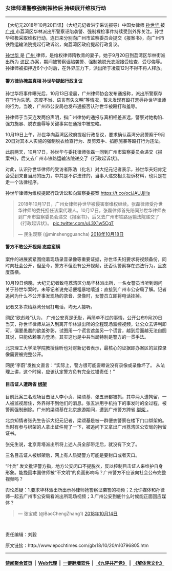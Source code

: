 ### 女律师遭警察强制裸检后 持续展开维权行动
------------------------

<p>
 【大纪元2018年10月20日讯】（大纪元记者洪宁采访报导）中国女律师
 <a href="http://www.epochtimes.com/gb/tag/%E5%AD%99%E4%B8%96%E5%8D%8E.html">
  孙世华
 </a>
 被
 <a href="http://www.epochtimes.com/gb/tag/%E5%B9%BF%E5%B7%9E.html">
  广州
 </a>
 市荔湾区华林派出所警察诬陷袭警、强制裸检事件持续受到外界关注。孙世华积极采取维权行动，连日来分别向广州市监察委员会提交《报案书》，向广州市铁路运输法院提起行政诉讼，向荔湾区政府提起行政复议。
</p>
<p>
 <a href="http://www.epochtimes.com/gb/tag/%E5%AD%99%E4%B8%96%E5%8D%8E.html">
  孙世华
 </a>
 是
 <a href="http://www.epochtimes.com/gb/tag/%E5%B9%BF%E5%B7%9E.html">
  广州
 </a>
 律师，是维权律师隋牧青的妻子。她于9月20日到荔湾区华林街派出所为
 <a href="http://www.epochtimes.com/gb/tag/%E8%AE%BF%E6%B0%91.html">
  访民
 </a>
 办案，期间被警察诬陷袭警、强制她脱光衣服接受检查，受尽侮辱。孙律师被扣押近6个小时后，在外界压力下，派出所于凌晨12时不得不将人释放。
</p>
<h4>
 警方律协掩盖真相 孙世华提起行政复议
</h4>
<p>
 孙世华将事件曝光后，10月13日凌晨，广州律师协会发布通报称，派出所警察存在“行为失范、态度不当、语言有失文明”等情况，暂未发现有殴打羞辱孙世华律师的行为。当晚，广州市公安局也发布通报否认孙世华被殴打和羞辱。
</p>
<p>
 孙律师于当天连发两份声明，指广州律协的通报与真相相差甚远，警察对她构陷、强力施暴、脱衣羞辱等关键事实在通报中被忽略。
</p>
<p>
 10月19日上午，孙世华向荔湾区政府提起行政复议，要求确认荔湾分局警察于9月20日对其本人实施的强制脱衣检查行为、反剪双手、掐脖施暴等殴打行为违法。
</p>
<p>
 此前两天，10月17日，孙世华与委托律师张磊一同到广州市监察委员会递交《报案书》，后又去广州市铁路运输法院递交了《行政起诉状》。
</p>
<p>
 对此，认识孙世华律师的受访者陈浩（化名）对大纪元记者表示，孙世华夫妇肯定会受到来自当局的压力，中共是不讲法律的，当事人递交相关投诉材料，也只是在走一个法律程序。
</p>
<p>
 孙世华律师为维权提起行政诉讼和向监察委报案
 <a href="https://t.co/ocjJAUJjHs">
  https://t.co/ocjJAUJjHs
 </a>
</p>
<blockquote class="twitter-tweet" data-lang="zh-tw">
 <p dir="ltr" lang="zh">
  2018年10月17日，广州女律师孙世华被侵害案维权继续。张磊律师受孙世华律师的委托担任该案代理人。10月17日，张磊律师首先陪同孙世华律师去到广州市监察委员会递交《报案书》，后又去广州市铁路运输法院递交了《行政起诉状》。
  <a href="https://t.co/uL3X1w5CgT">
   pic.twitter.com/uL3X1w5CgT
  </a>
 </p>
 <p>
  — 民生观察 (@minshengguancha)
  <a href="https://twitter.com/minshengguancha/status/1052733152546840576?ref_src=twsrc%5Etfw">
   2018年10月18日
  </a>
 </p>
</blockquote>
<p>
 <h4>
  <strong>
   警方不敢公开视频 态度蛮横
  </strong>
 </h4>
 <p>
  案件的进展紧紧围绕着现场录音录像等重要证据，孙世华夫妇要求将视频备份，同时向社会公开，但至今，警方不但没有公开视频，还否认警察存在违法行为，且态度蛮横。
 </p>
 <p>
  <strong>
  </strong>
  10月19日傍晚，大纪元记者致电荔湾区分局华林派出所，一名女警员当听到询问关于孙世华案时，未等记者说完话便粗暴地嚷道：直接到广州市公安局了解。记者追问为什么不公开事发现场的录音、录像时，女警员立即将电话挂掉。
 </p>
 <p>
  记者又多次给荔湾分局打电话，均无人接听。
 </p>
 <p>
  <span class="FullNameGroup">
   网民“欧彪峰”认为，
  </span>
  广州公安真是无耻，再简单不过的事情，公开公布9月20日当天，孙世华律师从进入到离开华林派出所的全程现场监控视频，让公众去评判即可，偏要愚蠢的欲盖弥彰，试图用一个谎言遮盖另一个谎言，越到后面越无法自圆其说，只能依赖暴力登场。其实这也是中共当局特别是警方的一贯手法。
 </p>
 <p>
  北京理工大学法学院教授徐昕也对财新记者表示，最核心的证据即办案区的监控录像需要被完整公开。
 </p>
 <p>
  网民“李蔚”发推文直言：“实际上，警方很可能耍赖说没有录像或录像坏了。 从法理上讲，这个时候，应该认定警方负有完全过错责任！”
 </p>
 <h4 class="stream-item-header">
  目击证人遭跨省
  <a href="http://www.epochtimes.com/gb/tag/%E7%BB%91%E6%9E%B6.html">
   绑架
  </a>
 </h4>
 <p>
  目前此案三名现场目击证人李小贞、梁颂基、张五洲都被抓，其中两人遭拘留，一人被监视居住，外界得不到他们的消息。张五洲用手机拍下的事发时的全过程，被警察强制删除。广州的梁颂基在北京旅游期间，遭到广州警方跨省
  <a href="http://www.epochtimes.com/gb/tag/%E7%BB%91%E6%9E%B6.html">
   绑架
  </a>
  。
 </p>
 <p>
  北京知情者张先生告诉大纪元记者，梁颂基是被一群便衣警察在楼下门口绑架的。当时有参与绑架的人拿出证件晃了一下，被追问下又拿出广州荔湾区公安局的拘留证书。
 </p>
 <p>
  张先生说，北京青塔派出所将上述人员全部带走后，就没有下文了。
 </p>
 <p>
  三名目击证人被绑架后，网上有人质疑警方可能是要封口或者灭口。
 </p>
 <p>
  “叶兵” 发文批评警方指，地方公安闭口不提脱衣，反以控制目击证人来维护自身形象。能挽回本国律师被“不文明”的负面影响吗？广州警方不应该向社会公布完整视频吗？
 </p>
 <p>
  舆论质疑：1.要求华林派出所出示孙律师抢警察证袭警的视频；2.允许媒体和孙律师一起去广州市公安局看派出所现场视频；3.广州公安到底什么时候能正面回应媒体？
 </p>
 <blockquote class="twitter-tweet" data-lang="zh-tw">
  <p>
   — 张宝成 (@BaoChengZhang1)
   <a href="https://twitter.com/BaoChengZhang1/status/1051371114239156225?ref_src=twsrc%5Etfw">
    2018年10月14日
   </a>
  </p>
 </blockquote>
 <p>
  <br/>
 </p>
 <p>
  责任编辑：刘毅
 </p>
</p>
原文链接：http://www.epochtimes.com/gb/18/10/20/n10796805.htm


------------------------
#### [禁闻聚合首页](https://github.com/gfw-breaker/banned-news/blob/master/README.md) &nbsp;|&nbsp; [Web代理](https://github.com/gfw-breaker/open-proxy/blob/master/README.md) &nbsp;|&nbsp; [一键翻墙软件](https://github.com/gfw-breaker/nogfw/blob/master/README.md) &nbsp;|&nbsp; [《九评共产党》](https://github.com/gfw-breaker/9ping.md/blob/master/README.md#九评之一评共产党是什么) &nbsp;|&nbsp; [《解体党文化》](https://github.com/gfw-breaker/jtdwh.md/blob/master/README.md#绪论)